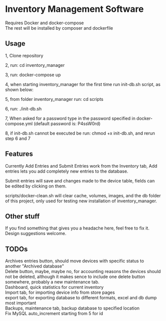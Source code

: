 # Inventory Management Software

Requires Docker and docker-compose  
The rest will be installed by composer and dockerfile

## Usage

1, Clone repository

2, run: cd inventory_manager

3, run: docker-compose up

4, when starting inventory_manager for the first time run init-db.sh script, as shown below:

5, from folder inventory_manager run: cd scripts

6, run: ./init-db.sh

7, When asked for a password type in the password specified in docker-compose.yml (default password is: P4ssW0rd)

8, if init-db.sh cannot be executed be run: chmod +x init-db.sh, and rerun step 6 and 7

## Features

Currently Add Entries and Submit Entries work from the Inventory tab, Add entries lets you add completely new entries to the database.

Submit entries will save and changes made to the device table, fields can be edited by clicking on them.  

scripts/docker-clean.sh will clear cache, volumes, images, and the db folder of this project, only used for testing new installation of inventory_manager.

## Other stuff

If you find something that gives you a headache here, feel free to fix it.
Design suggestions welcome.

## TODOs

Archives entries button, should move devices with specific status to another "Archived database"  
Delete button, maybe, maybe no, for accounting reasons the devices should not be deleted, although it makes sence to include one delete button somewhere, probably a new maintenance tab.  
Dashboard, quick statistics for current inventory  
Import tab, for importing device info from store pages  
export tab, for exporting database to different formats, excel and db dump most important  
Backups, maintenance tab, backup database to specified location  
Fix MySQL auto_increment starting from 5 for id
